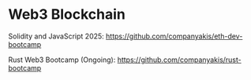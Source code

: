 # Web3 Blockchain

Solidity and JavaScript 2025:
https://github.com/companyakis/eth-dev-bootcamp

Rust Web3 Bootcamp (Ongoing):
https://github.com/companyakis/rust-bootcamp






